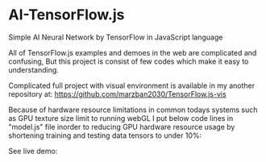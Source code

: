 # AI-TensorFlow.js
Simple AI Neural Network by TensorFlow in JavaScript language 

All of TensorFlow.js examples and demoes in the web are complicated and confusing, But this project is consist of few codes which make it easy to understanding.

Complicated full project with visual environment is available in my another repository at:
https://github.com/marzban2030/TensorFlow.js-vis

Because of hardware resource limitations in common todays systems such as GPU texture size limit to running webGL I put below code lines in "model.js" file inorder to reducing GPU hardware resource usage by shortening training and testing data tensors to under 10%:



See live demo:

